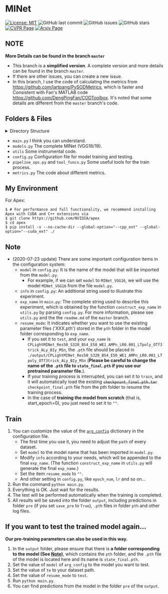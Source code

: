 # MINet

[![License: MIT](https://img.shields.io/badge/License-MIT-green.svg)](https://opensource.org/licenses/MIT)
![GitHub last commit](https://img.shields.io/github/last-commit/lartpang/MINet?style=flat-square)
![GitHub issues](https://img.shields.io/github/issues/lartpang/MINet?style=flat-square)
![GitHub stars](https://img.shields.io/github/stars/lartpang/MINet?style=flat-square)
[![CVPR Page](https://img.shields.io/badge/CVPR%202020-MINet-blue?style=flat-square)](https://openaccess.thecvf.com/content_CVPR_2020/html/Pang_Multi-Scale_Interactive_Network_for_Salient_Object_Detection_CVPR_2020_paper.html)
[![Arxiv Page](https://img.shields.io/badge/Arxiv-2007.09062-red?style=flat-square)](https://arxiv.org/abs/2007.09062)

## NOTE

**More Details can be found in the branch `master`**

- This branch is a **simplified version**. A complete version and more details can be found in the branch `master`.
- If there are other issues, you can create a new issue.
- In this branch, I use the code of calculating the metrics from <https://github.com/lartpang/PySODMetrics>, which is
  faster and Consistent with Fan's MATLAB code <https://github.com/DengPingFan/CODToolbox>. It's noted that some
  details are different from the `master` branch's code.

## Folders & Files

<details>
<summary>Directory Structure</summary>

```shell script
$ tree .
.
├── assets
│   ├── AIM.png
│   ├── CurveFigure.png
│   ├── Network.png
│   ├── SIM.png
│   ├── TableofResults.png
│   └── VisualFigure.png
├── config.py
├── LICENSE
├── main.py
├── minet.yaml
├── pyproject.toml
├── README.md
├── USAGE.md
└── utils
    ├── dataloader.py
    ├── dataset_configs.py
    ├── __init__.py
    ├── metrics.py
    ├── models.py
    ├── pipeline_ops.py
    └── tool_funcs.py
```

</details>

* `main.py` I think you can understand.
* `models.py` The complete MINet (VGG16/19).
* `utils` Some instrumental code.
* `config.py` Configuration file for model training and testing.
* `pipeline_ops.py` and `tool_funcs.py` Some useful tools for the train process.
* `metrics.py` The code about different metrics.

## My Environment

For Apex:

```shell script
$ # For performance and full functionality, we recommend installing Apex with CUDA and C++ extensions via
$ git clone https://github.com/NVIDIA/apex
$ cd apex
$ pip install -v --no-cache-dir --global-option="--cpp_ext" --global-option="--cuda_ext" ./
```

## Note

* (2020-07-23 update) There are some important configuration items in the configuration system:
    * `model` in `config.py`: It is the name of the model that will be imported from the `model.py`.
        * For example, if we can set `model` to `MINet_VGG16`, we will use the model `MINet_VGG16` from the
          file `model.py`.
    * `info` in `config.py`: An additional string used to illustrate this experiment.
    * `exp_name` in `main.py`: The complete string used to describe this experiment, which is obtained by the function
      `construct_exp_name` in `utils.py` by parsing `config.py`. For more information, please see `utils.py` and the
      the `readme.md` of the `master` branch.
    * `resume_mode`: It indicates whether you want to use the existing parameter files ('XXX.pth') stored in the `pth`
      folder in the model folder corresponding to `exp_name`.
        * If you set it to `test`, and your `exp_name`
          is `CPLightMINet_Res50_S320_BS4_E50_WE1_AMPn_LR0.001_LTpoly_OTf3trick_ALy_BIy_MSn`, the `.pth` file should be
          placed in `./output/CPLightMINet_Res50_S320_BS4_E50_WE1_AMPn_LR0.001_LTpoly_OTf3trick_ALy_BIy_MSn` (**Please
          be careful to change the name of the `.pth` file to `state_final.pth` if you use our pretrained parameter
          file.**).
        * If your training process is interrupted, you can set it to `train`, and it will automatically load the
          existing ~~`checkpoint_final.pth.tar`~~ `checkpoint_final.pth` file from the pth folder to resume the
          training process.
        * In the case of **training the model from scratch** (that is, start_epoch=0), you just need to set it to `""`.

## Train

1. You can customize the value of the [`arg_config`](./config.py) dictionary in the configuration file.
    * The first time you use it, you need to adjust the `path` of every dataset.
    * Set `model` to the model name that has been imported in `model.py`.
    * Modify `info` according to your needs, which will be appended to the final `exp_name`. (The
      function `construct_exp_name` in `utils.py` will generate the final `exp_name`.)
    * Set the item `resume_mode` to `""`.
    * And other setting in `config.py`, like `epoch_num`, `lr` and so on...
2. Run the command `python main.py`.
3. Everything is OK. Just wait for the results.
4. The test will be performed automatically when the training is completed.
5. All results will be saved into the folder `output`, including predictions in folder `pre` (if you set `save_pre`
   to `True`), `.pth` files in folder `pth` and other log files.

## If you want to **test** the trained model again...

**Our pre-training parameters can also be used in this way.**

1. In the `output` folder, please ensure that there is **a folder corresponding to the model (See [Note](#Note))**,
   which contains the `pth` folder, and the `.pth` file of the model is located here and its name is `state_final.pth`.
2. Set the value of `model` of `arg_config` to the model you want to test.
3. Set the value of `te` to your dataset path.
4. Set the value of `resume_mode` to `test`.
5. Run `python main.py`.
6. You can find predictions from the model in the folder `pre` of the `output`.
